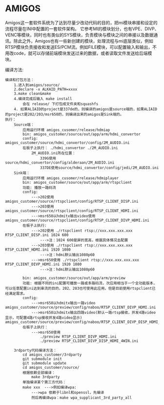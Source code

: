 # AMIGOS
Amigos这一套软件系统为了达到尽量少改动代码的目的，把mi模块串接和设定的流程尽量在INI中配置的一套软件架构。
它参考MI的模块划分，也有VPE、DIVP、VENC等模块，同时也有类似的SYS模块，负责模块与模块之间的串接以及数据通讯。除此之外，Amigos也有一些新创建的模块，处理流程与mi底层类似，例如RTSP模块负责接收和发送ES/PCM流。例如FILE模块，可以配置输入和输出，不用改code，就可以存储前端模块发送过来的数据，或者读取文件发送给后端模块。

编译方法:

	编译和打包方法：
		1.进入到amigos/source/
		2.declare -x ALKAID_PATH=xxxx 
		3.make clean&make
		4.编译完成后输入 make install
			会在 release/ 下打包成文件夹和squashfs
		4. 如果ALIAID的project是337de的，则编译的amigos是source端的，如果ALIAID的project是202/203/msr650的，则编译出来的amigos是Sink端的。
	执行：
		Source端：
			应用运行环境 amigos_cusomer/release/hdmiap
			bin: amigos_customer/source/out/app/arm/hdmi_convertor
			config: amigos_customer/source/hdmi_convertor/config/2M_AUDIO.ini
			在板子上执行： ./hdmi_convertor ./2M_AUDIO.ini
				2M_AUDIO.ini所在位置：
					339G使用source/hdmi_convertor/config/alderaan/2M_AUDIO.ini
					337DE使用source/hdmi_convertor/config/jedi/2M_AUDIO.ini
		Sink端：
			应用运行环境 amigos_cusomer/release/hdmiplayer
			bin: amigos_customer/source/out/app/arm/rtspclient
			功能: 播放一路码流
			config: 
				--->202使用 amigos_customer/source/rtspclient/config/RTSP_CLIENT_DISP.ini
				--->203使用 amigos_customer/source/rtspclient/config/RTSP_CLIENT_HDMI.ini
				--->msr650以hdmitx输出video使用 amigos_customer/source/rtspclient/config/RTSP_CLIENT_DIVP_HDMI.ini
			在板子上执行:
				--->202使用 ./rtspclient rtsp://xxx.xxx.xxx.xxx RTSP_CLIENT_DISP.ini 1024 600 
					--->注：1024 600是屏的宽高，根据具体情况去配置
				--->203使用 ./rtspclient rtsp://xxx.xxx.xxx.xxx RTSP_CLIENT_HDMI.ini 1920 1080 
					--->注：hdmi默认输出1080p60
				--->msr650使用 ./rtspclient rtsp://xxx.xxx.xxx.xxx RTSP_CLIENT_DIVP_HDMI.ini 1920 1080 
					--->注：hdmi默认输出1080p60
					
			bin: amigos_customer/source/out/app/arm/preview
			功能: 根据不同的ini配置可播放一路或多路码流，次应用相当于一个全功能版本，可以任意配置ini达到串流的目的，202、203也可使用此应用，但是目前使用rtspclient已经满足需求。
			config:
				--->msr650以hdmitx输出一路video amigos_customer/source/preview/config/naboo/RTSP_CLIENT_DIVP_HDMI.ini
				--->msr650以hdmitx输出四路video(默认一路rtsp接收，并发4路video显示，可配置4路rtsp接收并发4路video显示) amigos_customer/source/preview/config/naboo/RTSP_CLIENT_DIVP_DISP_HDMI_4WIN.ini
			在板子上执行：
				--->msr650使用 
					./preview RTSP_CLIENT_DIVP_HDMI.ini
					./preview RTSP_CLIENT_DIVP_DISP_HDMI_4WIN.ini
		
		3rdparty代码编译方法：
			cd amigos_customer/3rdparty
			git submodule init
			git submodule update
			cd amigos_customer/source/
		    根据依赖全部编译：
		    	make 3rdparty
		    单独编译某个第三方代码：
			make xxx  --->例如编译wpa: 
				--->wpa 依赖于libnl和openssl，先编译
				然后再编译wpa：make wpa_supplicant_3rd_party_all